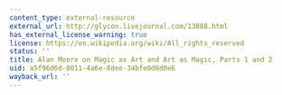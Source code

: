 ```yaml
---
content_type: external-resource
external_url: http://glycon.livejournal.com/13888.html
has_external_license_warning: true
license: https://en.wikipedia.org/wiki/All_rights_reserved
status: ''
title: Alan Moore on Magic as Art and Art as Magic, Parts 1 and 2
uid: a5f96d6d-8011-4a6e-8dee-34bfe0d8d0e6
wayback_url: ''
---
```

